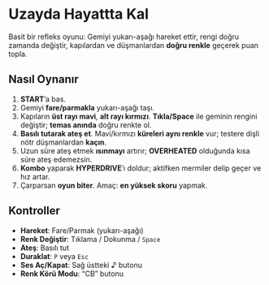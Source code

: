 # Uzayda Hayattta Kal

Basit bir refleks oyunu: Gemiyi yukarı-aşağı hareket ettir, rengi doğru zamanda değiştir, kapılardan ve düşmanlardan **doğru renkle** geçerek puan topla.

## Nasıl Oynanır

1. **START**’a bas.
2. Gemiyi **fare/parmakla** yukarı-aşağı taşı.
3. Kapıların **üst rayı mavi**, **alt rayı kırmızı**. **Tıkla/Space** ile geminin rengini değiştir; **temas anında** doğru renkte ol.
4. **Basılı tutarak ateş et**. Mavi/kırmızı **küreleri aynı renkle** vur; testere dişli nötr düşmanlardan **kaçın**.
5. Uzun süre ateş etmek **ısınmayı** artırır; **OVERHEATED** olduğunda kısa süre ateş edemezsin.
6. **Kombo** yaparak **HYPERDRIVE**’ı doldur; aktifken mermiler delip geçer ve hız artar.
7. Çarparsan **oyun biter**. Amaç: **en yüksek skoru** yapmak.

## Kontroller

* **Hareket**: Fare/Parmak (yukarı-aşağı)
* **Renk Değiştir**: Tıklama / Dokunma / `Space`
* **Ateş**: Basılı tut
* **Duraklat**: `P` veya `Esc`
* **Ses Aç/Kapat**: Sağ üstteki ♪ butonu
* **Renk Körü Modu**: “CB” butonu
